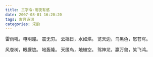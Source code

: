 ```yaml
---
title: 三字令·雨夜有感
date: 2007-08-01 16:20:20
tags: 古典诗词
categories: 宋韵
---
```

雷雨吼，电明瞳。
震无穷。
云挡日，水如烘。
览天边，乌黑色，怒苍穹。

风卷树，眼朦胧。
地轰隆。
天匿鸟，地植空。
驾神龙，赢万兽，笑飞鸿。
